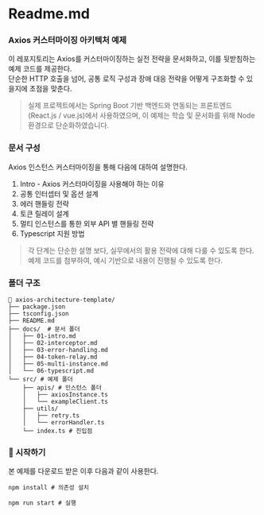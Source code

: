 # Readme.md

### Axios 커스터마이징 아키텍처 예제

이 레포지토리는 Axios를 커스터마이징하는 실전 전략을 문서화하고, 이를 뒷받침하는 예제 코드를 제공한다.  
단순한 HTTP 호출을 넘어, 공통 로직 구성과 장애 대응 전략을 어떻게 구조화할 수 있을지에 초점을 맞춘다.

> 실제 프로젝트에서는 Spring Boot 기반 백엔드와 연동되는 프론트엔드(React.js / vue.js)에서 사용하였으며,
> 이 예제는 학습 및 문서화를 위해 Node 환경으로 단순화하였습니다.

### 문서 구성

Axios 인스턴스 커스터마이징을 통해 다음에 대하여 설명한다.

1. Intro - Axios 커스터마이징을 사용해야 하는 이유
2. 공통 인터셉터 및 옵션 설계
3. 에러 핸들링 전략
4. 토큰 릴레이 설계
5. 멀티 인스턴스를 통한 외부 API 별 핸들링 전략
6. Typescript 지원 방법

> 각 단계는 단순한 설명 보다, 실무에서의 활용 전략에 대해 다룰 수 있도록 한다.
> 예제 코드를 첨부하여, 예시 기반으로 내용이 진행될 수 있도록 한다.

### 폴더 구조

```
📁 axios-architecture-template/
├── package.json
├── tsconfig.json
├── README.md
├── docs/  # 문서 폴더
│   ├── 01-intro.md
│   ├── 02-interceptor.md
│   ├── 03-error-handling.md
│   ├── 04-token-relay.md
│   ├── 05-multi-instance.md
│   └── 06-typescript.md
└── src/ # 예제 폴더
    ├── apis/ # 인스턴스 폴더
    │   ├── axiosInstance.ts
    │   └── exampleClient.ts
    ├── utils/
    │   ├── retry.ts
    │   └── errorHandler.ts
    └── index.ts # 진입점

```

### 🚀 시작하기

본 예제를 다운로드 받은 이후 다음과 같이 사용한다.

```shell
npm install # 의존성 설치

npm run start # 실행
```
